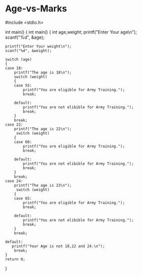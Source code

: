 # Age-vs-Marks

#include <stdio.h>

int main() {
int main()
{
    int age,weight; 
    printf("Enter Your age\n");
    scanf("%d", &age);
    
    printf("Enter Your weight\n");
    scanf("%d", &weight);

    switch (age)
    {
    case 18:
        printf("The age is 18\n");
        switch (weight)
        {
        case 55:
            printf("You are eligible for Army Training.");
            break;
        
        default:
            printf("You are not elibible for Army Training.");
            break;
        }
        break;
    case 22:
        printf("The age is 22\n");
         switch (weight)
        {
        case 60:
            printf("You are eligible for Army Training.");
            break;
        
        default:
            printf("You are not elibible for Army Training.");
            break;
        }
        break;
    case 24:
        printf("The age is 23\n");
         switch (weight)
        {
        case 65:
            printf("You are eligible for Army Training.");
            break;
        
        default:
            printf("You are not elibible for Army Training.");
            break;
        }
        break;

    default:
       printf("Your Age is not 18,22 and 24.\n");
        break;
    }   
    return 0;
}
